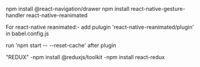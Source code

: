 npm install @react-navigation/drawer
npm install react-native-gesture-handler react-native-reanimated

For react-native reanimated:-
add pulugin 'react-native-reanimated/plugin' in babel.config.js

run 'npm start -- --reset-cache' after plugin


"REDUX"
-npm install @reduxjs/toolkit
-npm install react-redux

